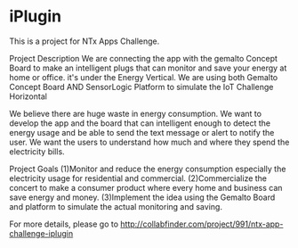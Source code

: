 iPlugin
=======

This is a project for NTx Apps Challenge. 

Project Description
We are connecting the app with the gemalto Concept Board to make an intelligent plugs that can monitor and save your energy at home or office. it's under the Energy Vertical. We are using both Gemalto Concept Board AND SensorLogic Platform to simulate the IoT Challenge Horizontal

We believe there are huge waste in energy consumption. We want to develop the app and the board that can intelligent enough to detect the energy usage and be able to send the text message or alert to notify the user. We want the users to understand how much and where they spend the electricity bills.

Project Goals
(1)Monitor and reduce the energy consumption especially the electricity usage for residential and commercial.
(2)Commercialize the concert to make a consumer product where every home and business can save energy and money.
(3)Implement the idea using the Gemalto Board and platform to simulate the actual monitoring and saving.

For more details, please go to http://collabfinder.com/project/991/ntx-app-challenge-iplugin
